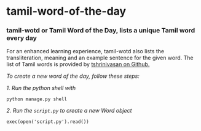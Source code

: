 # tamil-word-of-the-day

### tamil-wotd or Tamil Word of the Day, lists a unique Tamil word every day 

For an enhanced learning experience, tamil-wotd also lists the transliteration, meaning and an example sentence for the given word.
The list of Tamil words is provided by [tshrinivasan on Github.](https://github.com/tshrinivasan/tamil-wikipedia-word-list)

*To create a new word of the day, follow these steps:*

*1. Run the python shell with*
   ``` 
   python manage.py shell 
   ```
*2. Run the ` script.py ` to create a new Word object*
   ``` 
   exec(open('script.py').read()) 
   ```
